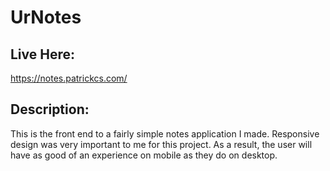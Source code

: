 # UrNotes

## Live Here:
https://notes.patrickcs.com/

## Description:
This is the front end to a fairly simple notes application I made. Responsive design was very important to me for this project. As a result, the user will have as good of an experience on mobile as they do on desktop.
